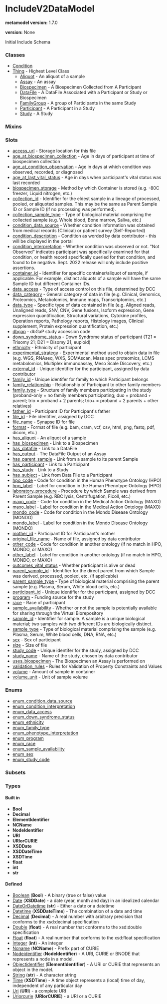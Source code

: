 
# IncludeV2DataModel


**metamodel version:** 1.7.0

**version:** None


Initial Include Schema


### Classes

 * [Condition](Condition.md)
 * [Thing](Thing.md) - Highest Level Class
     * [Aliquot](Aliquot.md) - An aliquot of a sample
     * [Assay](Assay.md) - An assay
     * [Biospecimen](Biospecimen.md) - A Biospecimen Collected from A Participant
     * [DataFile](DataFile.md) - A DataFile Associated with a Participant or Study or Biospecimen
     * [FamilyGroup](FamilyGroup.md) - A group of Participants in the same Study
     * [Participant](Participant.md) - A Participant in a Study
     * [Study](Study.md) - A Study

### Mixins


### Slots

 * [access_url](access_url.md) - Storage location for this file
 * [age_at_biospecimen_collection](age_at_biospecimen_collection.md) - Age in days of participant at time of biospecimen collection
 * [age_at_condition_observation](age_at_condition_observation.md) - Age in days at which condition was observed, recorded, or diagnosed
 * [age_at_last_vital_status](age_at_last_vital_status.md) - Age in days when participant's vital status was last recorded
 * [biospecimen_storage](biospecimen_storage.md) - Method by which Container is stored (e.g. -80C freezer, Liquid nitrogen, etc.)
 * [collection_id](collection_id.md) - Identifier for the eldest sample in a lineage of processed, pooled, or aliquoted samples. This may be the same as Parent Sample ID or Sample ID (if no processing was performed).
 * [collection_sample_type](collection_sample_type.md) - Type of biological material comprising the collected sample (e.g. Whole blood, Bone marrow, Saliva, etc.)
 * [condition_data_source](condition_data_source.md) - Whether condition information was obtained from medical records (Clinical) or patient survey (Self-Reported)
 * [condition_description](condition_description.md) - Condition as worded by data contributor - this will be displayed in the portal
 * [condition_interpretation](condition_interpretation.md) - Whether condition was observed or not. "Not Observed" indicates participant was specifically examined for that condition, or health record specifically queried for that condition, and found to be negative. Sept. 2022 release will only include positive assertions.
 * [container_id](container_id.md) - Identifier for specific container/aliquot of sample, if applicable. For example, distinct aliquots of a sample will have the same Sample ID but different Container IDs.
 * [data_access](data_access.md) - Type of access control on this file, determined by DCC
 * [data_category](data_category.md) - General category of data in file (e.g. Clinical, Genomics, Proteomics, Metabolomics, Immune maps, Transcriptomics, etc.)
 * [data_type](data_type.md) - Specific type of data contained in file (e.g. Aligned reads, Unaligned reads, SNV, CNV, Gene fusions, Isoform expression, Gene expression quantification, Structural variations, Cytokine profiles, Operation reports, Pathology reports, Histology images, Clinical supplement, Protein expression quantification, etc.)
 * [dbgap](dbgap.md) - dbGaP study accession code
 * [down_syndrome_status](down_syndrome_status.md) - Down Syndrome status of participant (T21 = Trisomy 21; D21 = Disomy 21, euploid)
 * [ethnicity](ethnicity.md) - Ethnicity of participant
 * [experimental_strategy](experimental_strategy.md) - Experimental method used to obtain data in file (e.g. WGS, RNAseq, WXS, SOMAscan, Mass spec proteomics, LCMS metabolomics, Multiplex immunoassay, Meso Scale Discovery, etc.)
 * [external_id](external_id.md) - Unique identifier for the participant, assigned by data contributor
 * [family_id](family_id.md) - Unique identifer for family to which Participant belongs
 * [family_relationship](family_relationship.md) - Relationship of Participant to other family members
 * [family_type](family_type.md) - Structure of family members participating in the study (proband-only = no family members participating; duo = proband + parent; trio = proband + 2 parents; trio+ = proband + 2 parents + other relatives)
 * [father_id](father_id.md) - Participant ID for Participant's father
 * [file_id](file_id.md) - File identifier, assigned by DCC
 * [file_name](file_name.md) - Synapse ID for file
 * [format](format.md) - Format of file (e.g. bam, cram, vcf, csv, html, png, fastq, pdf, dicom, etc.)
 * [has_aliquot](has_aliquot.md) - An aliquot of a sample
 * [has_biospecimen](has_biospecimen.md) - Link to a Biospecimen
 * [has_datafile](has_datafile.md) - Link to a DataFile
 * [has_output](has_output.md) - The DataFile Output of an Assay
 * [has_parent_sample](has_parent_sample.md) - Link from a sample to its parent Sample
 * [has_participant](has_participant.md) - Link to a Participant
 * [has_study](has_study.md) - Link to a Study
 * [has_subject](has_subject.md) - Link from Data File to a Participant
 * [hpo_code](hpo_code.md) - Code for condition in the Human Phenotype Ontology (HPO)
 * [hpo_label](hpo_label.md) - Label for condition in the Human Phenotype Ontology (HPO)
 * [laboratory_procedure](laboratory_procedure.md) - Procedure by which Sample was derived from Parent Sample (e.g. RBC lysis, Centrifugation, Ficoll, etc.)
 * [maxo_code](maxo_code.md) - Code for condition in the Medical Action Ontology (MAXO)
 * [maxo_label](maxo_label.md) - Label for condition in the Medical Action Ontology (MAXO)
 * [mondo_code](mondo_code.md) - Code for condition in the Mondo Disease Ontology (MONDO)
 * [mondo_label](mondo_label.md) - Label for condition in the Mondo Disease Ontology (MONDO)
 * [mother_id](mother_id.md) - Participant ID for Participant's mother
 * [original_file_name](original_file_name.md) - Name of file, assigned by data contributor
 * [other_code](other_code.md) - Code for condition in another ontology (if no match in HPO, MONDO, or MAXO)
 * [other_label](other_label.md) - Label for condition in another ontology (if no match in HPO, MONDO, or MAXO)
 * [outcomes_vital_status](outcomes_vital_status.md) - Whether participant is alive or dead
 * [parent_sample_id](parent_sample_id.md) - Identifier for the direct parent from which Sample was derived, processed, pooled, etc. (if applicable)
 * [parent_sample_type](parent_sample_type.md) - Type of biological material comprising the parent sample (e.g. Plasma, Serum, White blood cells, etc.)
 * [participant_id](participant_id.md) - Unique identifier for the participant, assigned by DCC
 * [program](program.md) - Funding source for the study
 * [race](race.md) - Race of participant
 * [sample_availability](sample_availability.md) - Whether or not the sample is potentially available for sharing through the Virtual Biorepository
 * [sample_id](sample_id.md) - Identifier for sample. A sample is a unique biological material; two samples with two different IDs are biologically distinct.
 * [sample_type](sample_type.md) - Type of biological material comprising the sample (e.g. Plasma, Serum, White blood cells, DNA, RNA, etc.)
 * [sex](sex.md) - Sex of participant
 * [size](size.md) - Size of file
 * [study_code](study_code.md) - Unique identifer for the study, assigned by DCC
 * [study_name](study_name.md) - Name of the study, chosen by data contributor
 * [uses_biospecimen](uses_biospecimen.md) - The Biospecimen an Assay is performed on
 * [validation_rules](validation_rules.md) - Rules for Validation of Property Constraints and Values
 * [volume](volume.md) - Amount of sample in container
 * [volume_unit](volume_unit.md) - Unit of sample volume

### Enums

 * [enum_condition_data_source](enum_condition_data_source.md)
 * [enum_condition_interpretation](enum_condition_interpretation.md)
 * [enum_data_access](enum_data_access.md)
 * [enum_down_syndrome_status](enum_down_syndrome_status.md)
 * [enum_ethnicity](enum_ethnicity.md)
 * [enum_family_type](enum_family_type.md)
 * [enum_phenotype_interpretation](enum_phenotype_interpretation.md)
 * [enum_program](enum_program.md)
 * [enum_race](enum_race.md)
 * [enum_sample_availability](enum_sample_availability.md)
 * [enum_sex](enum_sex.md)
 * [enum_study_code](enum_study_code.md)

### Subsets


### Types


#### Built in

 * **Bool**
 * **Decimal**
 * **ElementIdentifier**
 * **NCName**
 * **NodeIdentifier**
 * **URI**
 * **URIorCURIE**
 * **XSDDate**
 * **XSDDateTime**
 * **XSDTime**
 * **float**
 * **int**
 * **str**

#### Defined

 * [Boolean](types/Boolean.md)  (**Bool**)  - A binary (true or false) value
 * [Date](types/Date.md)  (**XSDDate**)  - a date (year, month and day) in an idealized calendar
 * [DateOrDatetime](types/DateOrDatetime.md)  (**str**)  - Either a date or a datetime
 * [Datetime](types/Datetime.md)  (**XSDDateTime**)  - The combination of a date and time
 * [Decimal](types/Decimal.md)  (**Decimal**)  - A real number with arbitrary precision that conforms to the xsd:decimal specification
 * [Double](types/Double.md)  (**float**)  - A real number that conforms to the xsd:double specification
 * [Float](types/Float.md)  (**float**)  - A real number that conforms to the xsd:float specification
 * [Integer](types/Integer.md)  (**int**)  - An integer
 * [Ncname](types/Ncname.md)  (**NCName**)  - Prefix part of CURIE
 * [Nodeidentifier](types/Nodeidentifier.md)  (**NodeIdentifier**)  - A URI, CURIE or BNODE that represents a node in a model.
 * [Objectidentifier](types/Objectidentifier.md)  (**ElementIdentifier**)  - A URI or CURIE that represents an object in the model.
 * [String](types/String.md)  (**str**)  - A character string
 * [Time](types/Time.md)  (**XSDTime**)  - A time object represents a (local) time of day, independent of any particular day
 * [Uri](types/Uri.md)  (**URI**)  - a complete URI
 * [Uriorcurie](types/Uriorcurie.md)  (**URIorCURIE**)  - a URI or a CURIE
